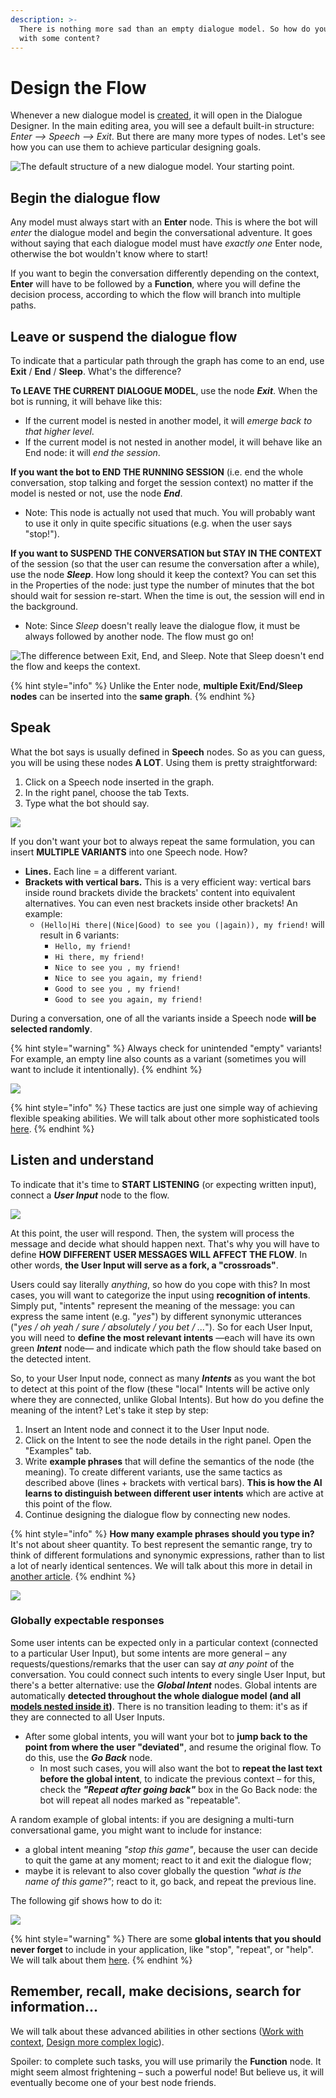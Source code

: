 ```yaml
---
description: >-
  There is nothing more sad than an empty dialogue model. So how do you fill it
  with some content?
---
```


# Design the Flow

Whenever a new dialogue model is [created](https://docs.promethist.ai/how-to/design/create-dialogue), it will open in the Dialogue Designer. In the main editing area, you will see a default built-in structure: _Enter --&gt; Speech --&gt; Exit_. But there are many more types of nodes. Let's see how you can use them to achieve particular designing goals.

![The default structure of a new dialogue model. Your starting point.](../../../.gitbook/assets/image%20%2842%29.png)

## Begin the dialogue flow

Any model must always start with an **Enter** node. This is where the bot will _enter_ the dialogue model and begin the conversational adventure. It goes without saying that each dialogue model must have _exactly one_ Enter node, otherwise the bot wouldn't know where to start!

If you want to begin the conversation differently depending on the context, **Enter** will have to be followed by a **Function**, where you will define the decision process, according to which the flow will branch into multiple paths.

## Leave or suspend the dialogue flow

To indicate that a particular path through the graph has come to an end, use **Exit** / **End** / **Sleep**. What's the difference?

**To LEAVE THE CURRENT DIALOGUE MODEL**, use the node _**Exit**_. When the bot is running, it will behave like this:

* If the current model is nested in another model, it will _emerge back to that higher level_.
* If the current model is not nested in another model, it will behave like an End node: it will _end the session_.

**If you want the bot to END THE RUNNING SESSION** \(i.e. end the whole conversation, stop talking and forget the session context\) no matter if the model is nested or not, use the node _**End**_.

* Note: This node is actually not used that much. You will probably want to use it only in quite specific situations \(e.g. when the user says "stop!"\).

**If you want to SUSPEND THE CONVERSATION but STAY IN THE CONTEXT** of the session \(so that the user can resume the conversation after a while\), use the node _**Sleep**_. How long should it keep the context? You can set this in the Properties of the node: just type the number of minutes that the bot should wait for session re-start. When the time is out, the session will end in the background.

* Note: Since _Sleep_ doesn't really leave the dialogue flow, it must be always followed by another node. The flow must go on!

![The difference between Exit, End, and Sleep. Note that Sleep doesn&apos;t end the flow and keeps the context.](../../../.gitbook/assets/image%20%2856%29.png)

{% hint style="info" %}
Unlike the Enter node, **multiple Exit/End/Sleep nodes** can be inserted into the **same graph**.
{% endhint %}

## Speak

What the bot says is usually defined in **Speech** nodes. So as you can guess, you will be using these nodes **A LOT**. Using them is pretty straightforward:

1. Click on a Speech node inserted in the graph.
2. In the right panel, choose the tab Texts.
3. Type what the bot should say.

![](../../../.gitbook/assets/hello-world.gif)

If you don't want your bot to always repeat the same formulation, you can insert **MULTIPLE VARIANTS** into one Speech node. How?

* **Lines.** Each line = a different variant.
* **Brackets with vertical bars.** This is a very efficient way: vertical bars inside round brackets divide the brackets' content into equivalent alternatives. You can even nest brackets inside other brackets! An example:
  * `(Hello|Hi there|(Nice|Good) to see you (|again)), my friend!` will result in 6 variants:
    * `Hello, my friend!`
    * `Hi there, my friend!`
    * `Nice to see you , my friend!`
    * `Nice to see you again, my friend!`
    * `Good to see you , my friend!`
    * `Good to see you again, my friend!`

During a conversation, one of all the variants inside a Speech node **will be selected randomly**.

{% hint style="warning" %}
Always check for unintended "empty" variants! For example, an empty line also counts as a variant \(sometimes you will want to include it intentionally\).
{% endhint %}

![](../../../.gitbook/assets/image%20%2857%29.png)

{% hint style="info" %}
These tactics are just one simple way of achieving flexible speaking abilities. We will talk about other more sophisticated tools [here](../speaking.md).
{% endhint %}

## Listen and understand

To indicate that it's time to **START LISTENING** \(or expecting written input\), connect a _**User Input**_ node to the flow.

![](../../../.gitbook/assets/image%20%2858%29.png)

At this point, the user will respond. Then, the system will process the message and decide what should happen next. That's why you will have to define **HOW DIFFERENT USER MESSAGES WILL AFFECT THE FLOW**. In other words, **the User Input will serve as a fork, a "crossroads"**.

Users could say literally _anything_, so how do you cope with this? In most cases, you will want to categorize the input using **recognition of intents**. Simply put, "intents" represent the meaning of the message: you can express the same intent \(e.g. "_yes_"\) by different synonymic utterances \("_yes / oh yeah / sure / absolutely / you bet / ..._"\). So for each User Input, you will need to **define the most relevant intents** —each will have its own green _**Intent**_ node— and indicate which path the flow should take based on the detected intent.

So, to your User Input node, connect as many _**Intents**_ as you want the bot to detect at this point of the flow \(these "local" Intents will be active only where they are connected, unlike Global Intents\). But how do you define the meaning of the intent? Let's take it step by step:

1. Insert an Intent node and connect it to the User Input node.
2. Click on the Intent to see the node details in the right panel. Open the "Examples" tab.
3. Write **example phrases** that will define the semantics of the node \(the meaning\). To create different variants, use the same tactics as described above \(lines + brackets with vertical bars\). **This is how the AI learns to distinguish between different user intents** which are active at this point of the flow.
4. Continue designing the dialogue flow by connecting new nodes.

{% hint style="info" %}
**How many example phrases should you type in?**  
It's not about sheer quantity. To best represent the semantic range, try to think of different formulations and synonymic expressions, rather than to list a lot of nearly identical sentences. We will talk about this more in detail in [another article](../understanding.md).
{% endhint %}

![](../../../.gitbook/assets/intents-with-bar.gif)

### Globally expectable responses

Some user intents can be expected only in a particular context \(connected to a particular User Input\), but some intents are more general – any requests/questions/remarks that the user can say _at any point_ of the conversation. You could connect such intents to every single User Input, but there's a better alternative: use the _**Global Intent**_ nodes. Global intents are automatically **detected throughout the whole dialogue model \(and all** [**models nested inside it**](../dialogue-linking.md)**\)**. There is no transition leading to them: it's as if they are connected to all User Inputs.

* After some global intents, you will want your bot to **jump back to the point from where the user "deviated"**, and resume the original flow. To do this, use the _**Go Back**_ node.
  * In most such cases, you will also want the bot to **repeat the last text before the global intent**, to indicate the previous context – for this, check the _**"Repeat after going back"**_ box in the Go Back node: the bot will repeat all nodes marked as "repeatable".

A random example of global intents: if you are designing a multi-turn conversational game, you might want to include for instance:

* a global intent meaning _"stop this game"_, because the user can decide to quit the game at any moment; react to it and exit the dialogue flow;
* maybe it is relevant to also cover globally the question _"what is the name of this game?"_; react to it, go back, and repeat the previous line.

The following gif shows how to do it:

![](../../../.gitbook/assets/intents212.gif)

{% hint style="warning" %}
There are some **global intents that you should never forget** to include in your application, like "stop", "repeat", or "help". We will talk about them [here](../robustness.md).
{% endhint %}

## Remember, recall, make decisions, search for information...

We will talk about these advanced abilities in other sections \([Work with context](../context/), [Design more complex logic](../complex-functionality.md)\).

Spoiler: to complete such tasks, you will use primarily the **Function** node. It might seem almost frightening – such a powerful node! But believe us, it will eventually become one of your best node friends.


